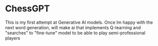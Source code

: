 # ChessGPT


This is my first attempt at Generative AI models. Once Im happy with the next word generation, will make ai that implements Q-learning and "searches" to "fine-tune" model to be able to play semi-professional players

